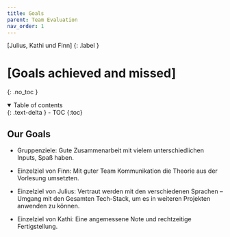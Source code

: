 ```yaml
---
title: Goals
parent: Team Evaluation
nav_order: 1
---
```


[Julius, Kathi und Finn]
{: .label }

# [Goals achieved and missed]
{: .no_toc }

<details open markdown="block">
  <summary>
    Table of contents
  </summary>
  {: .text-delta }
- TOC
{:toc}
</details>

## Our Goals


+ Gruppenziele: Gute Zusammenarbeit mit vielem unterschiedlichen Inputs, Spaß haben. 

+ Einzelziel von Finn: Mit guter Team Kommunikation die Theorie aus der Vorlesung umsetzten. 

+ Einzelziel von Julius: Vertraut werden mit den verschiedenen Sprachen – Umgang mit den Gesamten Tech-Stack, um es in weiteren Projekten anwenden zu können.

+ Einzelziel von Kathi: Eine angemessene Note und rechtzeitige Fertigstellung. 